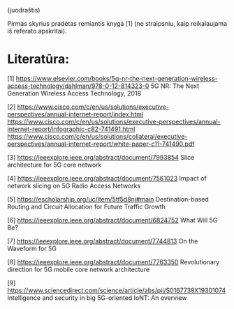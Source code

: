 (juodraštis)

Pirmas skyrius pradėtas remiantis knyga [1] (ne straipsniu, kaip reikalaujama iš referato apskritai).

# Literatūra:

[1] https://www.elsevier.com/books/5g-nr-the-next-generation-wireless-access-technology/dahlman/978-0-12-814323-0
    5G NR: The Next Generation Wireless Access Technology, 2018

[2] https://www.cisco.com/c/en/us/solutions/executive-perspectives/annual-internet-report/index.html
    https://www.cisco.com/c/en/us/solutions/executive-perspectives/annual-internet-report/infographic-c82-741491.html
    https://www.cisco.com/c/en/us/solutions/collateral/executive-perspectives/annual-internet-report/white-paper-c11-741490.pdf

[3] https://ieeexplore.ieee.org/abstract/document/7993854
    Slice architecture for 5G core network

[4] https://ieeexplore.ieee.org/abstract/document/7561023
    Impact of network slicing on 5G Radio Access Networks

[5] https://escholarship.org/uc/item/5tf5d8nj#main
    Destination-based Routing and Circuit Allocation for Future Traffic Growth

[6] https://ieeexplore.ieee.org/abstract/document/6824752
    What Will 5G Be?

[7] https://ieeexplore.ieee.org/abstract/document/7744813
    On the Waveform for 5G

[8] https://ieeexplore.ieee.org/abstract/document/7763350
    Revolutionary direction for 5G mobile core network architecture

[9] https://www.sciencedirect.com/science/article/abs/pii/S0167739X19301074
    Intelligence and security in big 5G-oriented IoNT: An overview
